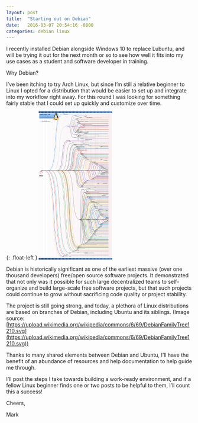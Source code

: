 ```yaml
---
layout: post
title:  "Starting out on Debian"
date:   2016-03-07 20:54:16 -0800
categories: debian linux
---
```

I recently installed Debian alongside Windows 10 to replace Lubuntu, and will be trying it out for the next month or so to see how well it fits into my use cases as a student and software developer in training.

Why Debian?

I’ve been itching to try Arch Linux, but since I’m still a relative beginner to Linux I opted for a distribution that would be easier to set up and integrate into my workflow right away.  For this round I was looking for something fairly stable that I could set up quickly and customize over time.

{: .float-left }
[![alt text](/images/20160307_debian_family_tree.jpg "Debian Family Tree")](https://upload.wikimedia.org/wikipedia/commons/6/69/DebianFamilyTree1210.svg)

Debian is historically significant as one of the earliest massive (over one thousand developers) free/open source software projects.  It demonstrated that not only was it possible for such large decentralized teams to self-organize and build large-scale free software projects, but that such projects could continue to grow without sacrificing code quality or project stability.

The project is still going strong, and today, a plethora of Linux distributions are based on branches of Debian, including Ubuntu and its siblings.  (Image source: [https://upload.wikimedia.org/wikipedia/commons/6/69/DebianFamilyTree1210.svg](https://upload.wikimedia.org/wikipedia/commons/6/69/DebianFamilyTree1210.svg))

Thanks to many shared elements between Debian and Ubuntu, I’ll have the benefit of an abundance of resources and help documentation to help guide me through.

I’ll post the steps I take towards building a work-ready environment, and if a fellow Linux beginner finds one or two posts to be helpful to them, I’ll count this a success!

Cheers,

Mark
